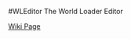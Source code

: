 #WLEditor
The World Loader Editor

[Wiki Page][1]


[1]:https://github.com/hypereddie10/Dissonance/wiki/WLEditor

